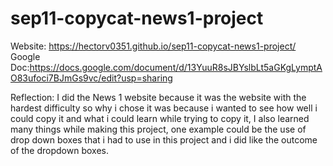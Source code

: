 # sep11-copycat-news1-project
Website: https://hectorv0351.github.io/sep11-copycat-news1-project/  
Google Doc:https://docs.google.com/document/d/13YuuR8sJBYslbLt5aGKgLymptAO83ufoci7BJmGs9vc/edit?usp=sharing

Reflection:
I did the News 1 website because it was the website with the hardest difficulty so why i chose it was because i wanted to see how well i could copy it and what i could learn while trying to copy it, I also learned many things while making this project, one example could be the use of drop down boxes that i had to use in this project and i did like the outcome of the dropdown boxes.